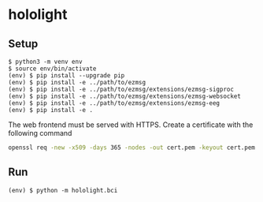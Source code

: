 # hololight

## Setup

```
$ python3 -m venv env
$ source env/bin/activate
(env) $ pip install --upgrade pip
(env) $ pip install -e ../path/to/ezmsg
(env) $ pip install -e ../path/to/ezmsg/extensions/ezmsg-sigproc
(env) $ pip install -e ../path/to/ezmsg/extensions/ezmsg-websocket
(env) $ pip install -e ../path/to/ezmsg/extensions/ezmsg-eeg
(env) $ pip install -e .
```

The web frontend must be served with HTTPS. Create a certificate with the following command

```bash
openssl req -new -x509 -days 365 -nodes -out cert.pem -keyout cert.pem
```

## Run

```
(env) $ python -m hololight.bci
```
